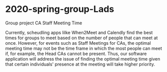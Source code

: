 # 2020-spring-group-Lads
Group project
CA Staff Meeting Time

Currently, scheudling apps lilke When2Meet and Calendly find the best times for groups to meet based on the number of people that can meet at once. However, for events such as Staff Meetings for CAs, the optimal meeting time may not be the time frame in which the most people can meet if, for example, the Head CAs cannot be present. Thus, our software application will address the issue of finding the optimal meeting time given that certain individuals' presence at the meeting will take higher priority.
